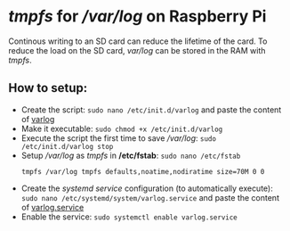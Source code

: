 # _tmpfs_ for _/var/log_ on Raspberry Pi

Continous writing to an SD card can reduce the lifetime of the card. To reduce the load on the SD card, _var/log_ can be stored in the RAM with _tmpfs_.

## How to setup:

* Create the script: ```sudo nano /etc/init.d/varlog``` and paste the content of [varlog](etc/init.d/varlog)
* Make it executable: ```sudo chmod +x /etc/init.d/varlog```
* Execute the script the first time to save _/var/log_: ```sudo /etc/init.d/varlog stop```
* Setup _/var/log_ as _tmpfs_ in __/etc/fstab__: ```sudo nano /etc/fstab```
  ```
  tmpfs /var/log tmpfs defaults,noatime,nodiratime size=70M 0 0
  ```
* Create the _systemd service_ configuration (to automatically execute): ```sudo nano /etc/systemd/system/varlog.service``` and paste the content of [varlog.service](etc/systemd/system/varlog.service)
* Enable the service: ```sudo systemctl enable varlog.service```